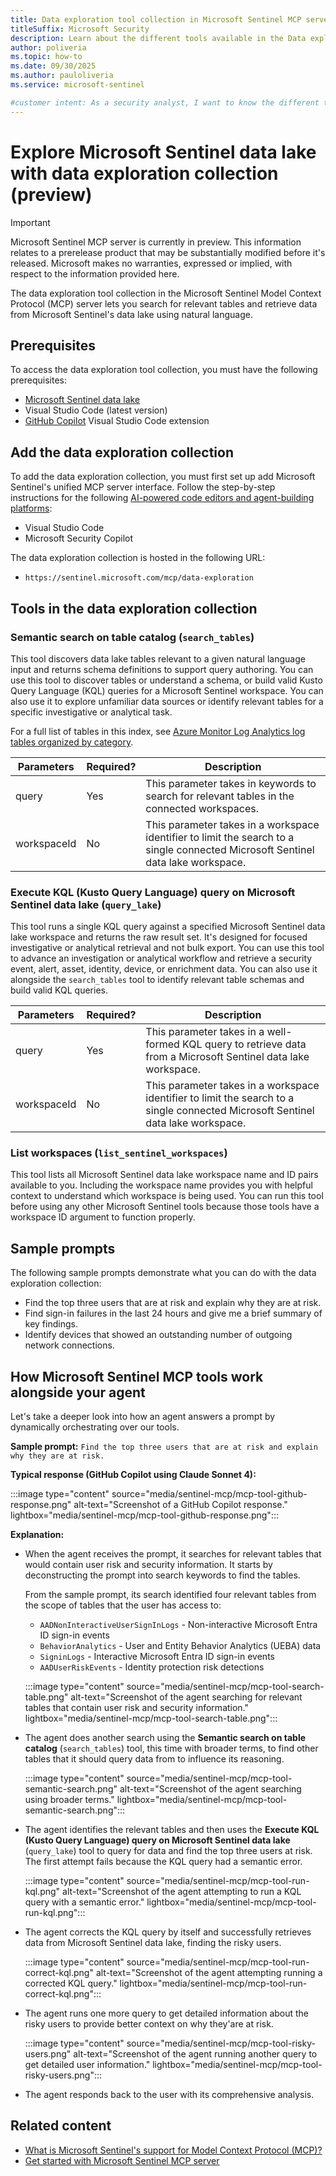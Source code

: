 ```yaml
---
title: Data exploration tool collection in Microsoft Sentinel MCP server
titleSuffix: Microsoft Security  
description: Learn about the different tools available in the Data exploration collection in Microsoft Sentinel 
author: poliveria
ms.topic: how-to
ms.date: 09/30/2025
ms.author: pauloliveria
ms.service: microsoft-sentinel

#customer intent: As a security analyst, I want to know the different tools available to explore security data in Microsoft Sentinel data lake
---
```


# Explore Microsoft Sentinel data lake with data exploration collection (preview)

> [!IMPORTANT]
> Microsoft Sentinel MCP server is currently in preview.
> This information relates to a prerelease product that may be substantially modified before it's released. Microsoft makes no warranties, expressed or implied, with respect to the information provided here.

The data exploration tool collection in the Microsoft Sentinel Model Context Protocol (MCP) server lets you search for relevant tables and retrieve data from Microsoft Sentinel's data lake using natural language. 

## Prerequisites

To access the data exploration tool collection, you must have the following prerequisites:
- [Microsoft Sentinel data lake](sentinel-lake-onboarding.md)
- Visual Studio Code (latest version)
- [GitHub Copilot](https://marketplace.visualstudio.com/items?itemName=GitHub.copilot) Visual Studio Code extension

## Add the data exploration collection

To add the data exploration collection, you must first set up add Microsoft Sentinel's unified MCP server interface. Follow the step-by-step instructions for the following [AI-powered code editors and agent-building platforms](sentinel-mcp-get-started.md#add-microsoft-sentinels-collection-of-mcp-tools):
- Visual Studio Code
- Microsoft Security Copilot

The data exploration collection is hosted in the following URL:
- `https://sentinel.microsoft.com/mcp/data-exploration`

## Tools in the data exploration collection

### Semantic search on table catalog (`search_tables`)
This tool discovers data lake tables relevant to a given natural language input and returns schema definitions to support query authoring. You can use this tool to discover tables or understand a schema, or build valid Kusto Query Language (KQL) queries for a Microsoft Sentinel workspace. You can also use it to explore unfamiliar data sources or identify relevant tables for a specific investigative or analytical task. 

For a full list of tables in this index, see [Azure Monitor Log Analytics log tables organized by category](/azure/azure-monitor/reference/tables-category).


| Parameters | Required? | Description | 
|----------|----------|----------|
| query| Yes |This parameter takes in keywords to search for relevant tables in the connected workspaces. |
| workspaceId| No |This parameter takes in a workspace identifier to limit the search to a single connected Microsoft Sentinel data lake workspace. |

### Execute KQL (Kusto Query Language) query on Microsoft Sentinel data lake (`query_lake`)
This tool runs a single KQL query against a specified Microsoft Sentinel data lake workspace and returns the raw result set. It's designed for focused investigative or analytical retrieval and not bulk export. You can use this tool to advance an investigation or analytical workflow and retrieve a security event, alert, asset, identity, device, or enrichment data. You can also use it alongside the `search_tables` tool to identify relevant table schemas and build valid KQL queries.

| Parameters | Required? | Description | 
|----------|----------|----------|
| query| Yes |This parameter takes in a well-formed KQL query to retrieve data from a Microsoft Sentinel data lake workspace. |
| workspaceId| No |This parameter takes in a workspace identifier to limit the search to a single connected Microsoft Sentinel data lake workspace. |

 
### List workspaces (`list_sentinel_workspaces`)
This tool lists all Microsoft Sentinel data lake workspace name and ID pairs available to you. Including the workspace name provides you with helpful context to understand which workspace is being used. You can run this tool before using any other Microsoft Sentinel tools because those tools have a workspace ID argument to function properly.

## Sample prompts

The following sample prompts demonstrate what you can do with the data exploration collection:
- Find the top three users that are at risk and explain why they are at risk.
- Find sign-in failures in the last 24 hours and give me a brief summary of key findings.
- Identify devices that showed an outstanding number of outgoing network connections.

## How Microsoft Sentinel MCP tools work alongside your agent

Let's take a deeper look into how an agent answers a prompt by dynamically orchestrating over our tools.

**Sample prompt:** `Find the top three users that are at risk and explain why they are at risk.` 

**Typical response (GitHub Copilot using Claude Sonnet 4):**

:::image type="content" source="media/sentinel-mcp/mcp-tool-github-response.png" alt-text="Screenshot of a GitHub Copilot response." lightbox="media/sentinel-mcp/mcp-tool-github-response.png"::: 

**Explanation:**
- When the agent receives the prompt, it searches for relevant tables that would contain user risk and security information. It starts by deconstructing the prompt into search keywords to find the tables.

    From the sample prompt, its search identified four relevant tables from the scope of tables that the user has access to:
     - `AADNonInteractiveUserSignInLogs` - Non-interactive Microsoft Entra ID sign-in events
     - `BehaviorAnalytics` - User and Entity Behavior Analytics (UEBA) data
     - `SigninLogs` - Interactive Microsoft Entra ID sign-in events
     - `AADUserRiskEvents` - Identity protection risk detections
 
     :::image type="content" source="media/sentinel-mcp/mcp-tool-search-table.png" alt-text="Screenshot of the agent searching for relevant tables that contain user risk and security information." lightbox="media/sentinel-mcp/mcp-tool-search-table.png"::: 

- The agent does another search using the **Semantic search on table catalog** (`search_tables`) tool, this time with broader terms, to find other tables that it should query data from to influence its reasoning.

    :::image type="content" source="media/sentinel-mcp/mcp-tool-semantic-search.png" alt-text="Screenshot of the agent searching using broader terms." lightbox="media/sentinel-mcp/mcp-tool-semantic-search.png"::: 
 
- The agent identifies the relevant tables and then uses the **Execute KQL (Kusto Query Language) query on Microsoft Sentinel data lake** (`query_lake`) tool to query for data and find the top three users at risk. The first attempt fails because the KQL query had a semantic error.

     :::image type="content" source="media/sentinel-mcp/mcp-tool-run-kql.png" alt-text="Screenshot of the agent attempting to run a KQL query with a semantic error." lightbox="media/sentinel-mcp/mcp-tool-run-kql.png":::

- The agent corrects the KQL query by itself and successfully retrieves data from Microsoft Sentinel data lake, finding the risky users.

     :::image type="content" source="media/sentinel-mcp/mcp-tool-run-correct-kql.png" alt-text="Screenshot of the agent attempting running a corrected KQL query." lightbox="media/sentinel-mcp/mcp-tool-run-correct-kql.png"::: 

- The agent runs one more query to get detailed information about the risky users to provide better context on why they'are at risk.

    :::image type="content" source="media/sentinel-mcp/mcp-tool-risky-users.png" alt-text="Screenshot of the agent running another query to get detailed user information." lightbox="media/sentinel-mcp/mcp-tool-risky-users.png"::: 

- The agent responds back to the user with its comprehensive analysis.



## Related content
- [What is Microsoft Sentinel's support for Model Context Protocol (MCP)?](sentinel-mcp-overview.md) 
- [Get started with Microsoft Sentinel MCP server](sentinel-mcp-get-started.md)